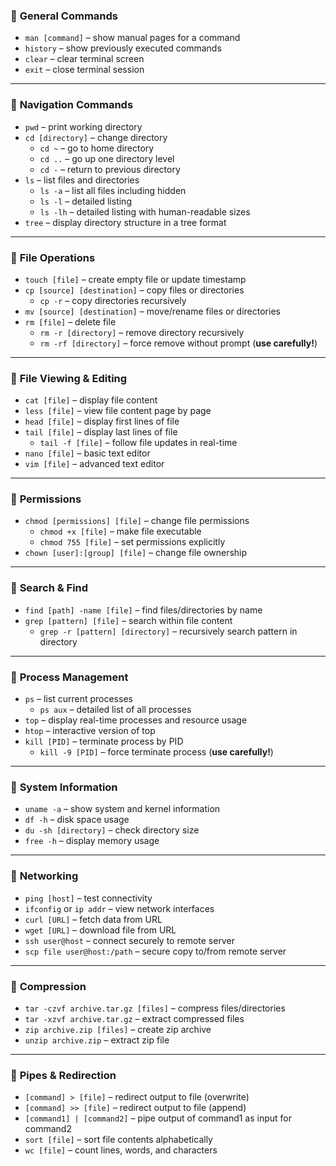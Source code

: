 
### 🔹 **General Commands**
- `man [command]` – show manual pages for a command
- `history` – show previously executed commands
- `clear` – clear terminal screen
- `exit` – close terminal session

---

### 🔹 **Navigation Commands**
- `pwd` – print working directory
- `cd [directory]` – change directory
  - `cd ~` – go to home directory
  - `cd ..` – go up one directory level
  - `cd -` – return to previous directory
- `ls` – list files and directories
  - `ls -a` – list all files including hidden
  - `ls -l` – detailed listing
  - `ls -lh` – detailed listing with human-readable sizes
- `tree` – display directory structure in a tree format

---

### 🔹 **File Operations**
- `touch [file]` – create empty file or update timestamp
- `cp [source] [destination]` – copy files or directories
  - `cp -r` – copy directories recursively
- `mv [source] [destination]` – move/rename files or directories
- `rm [file]` – delete file
  - `rm -r [directory]` – remove directory recursively
  - `rm -rf [directory]` – force remove without prompt (**use carefully!**)

---

### 🔹 **File Viewing & Editing**
- `cat [file]` – display file content
- `less [file]` – view file content page by page
- `head [file]` – display first lines of file
- `tail [file]` – display last lines of file
  - `tail -f [file]` – follow file updates in real-time
- `nano [file]` – basic text editor
- `vim [file]` – advanced text editor

---

### 🔹 **Permissions**
- `chmod [permissions] [file]` – change file permissions
  - `chmod +x [file]` – make file executable
  - `chmod 755 [file]` – set permissions explicitly
- `chown [user]:[group] [file]` – change file ownership

---

### 🔹 **Search & Find**
- `find [path] -name [file]` – find files/directories by name
- `grep [pattern] [file]` – search within file content
  - `grep -r [pattern] [directory]` – recursively search pattern in directory

---

### 🔹 **Process Management**
- `ps` – list current processes
  - `ps aux` – detailed list of all processes
- `top` – display real-time processes and resource usage
- `htop` – interactive version of top
- `kill [PID]` – terminate process by PID
  - `kill -9 [PID]` – force terminate process (**use carefully!**)

---

### 🔹 **System Information**
- `uname -a` – show system and kernel information
- `df -h` – disk space usage
- `du -sh [directory]` – check directory size
- `free -h` – display memory usage

---

### 🔹 **Networking**
- `ping [host]` – test connectivity
- `ifconfig` or `ip addr` – view network interfaces
- `curl [URL]` – fetch data from URL
- `wget [URL]` – download file from URL
- `ssh user@host` – connect securely to remote server
- `scp file user@host:/path` – secure copy to/from remote server

---

### 🔹 **Compression**
- `tar -czvf archive.tar.gz [files]` – compress files/directories
- `tar -xzvf archive.tar.gz` – extract compressed files
- `zip archive.zip [files]` – create zip archive
- `unzip archive.zip` – extract zip file

---

### 🔹 **Pipes & Redirection**
- `[command] > [file]` – redirect output to file (overwrite)
- `[command] >> [file]` – redirect output to file (append)
- `[command1] | [command2]` – pipe output of command1 as input for command2
- `sort [file]` – sort file contents alphabetically
- `wc [file]` – count lines, words, and characters


